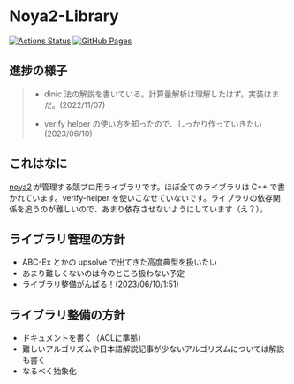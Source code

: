 # Noya2-Library

[![Actions Status](https://github.com/noya2ruler/Library/workflows/verify/badge.svg)](https://github.com/noya2ruler/Library/actions)
[![GitHub Pages](https://img.shields.io/static/v1?label=GitHub+Pages&message=+&color=brightgreen&logo=github)](https://noya2ruler.github.io/noya2_Library/)


## 進捗の様子

> - dinic 法の解説を書いている。計算量解析は理解したはず。実装はまだ。(2022/11/07)
>
> - verify helper の使い方を知ったので、しっかり作っていきたい (2023/06/10)

## これはなに

[noya2](https://twitter.com/noya2ruler) が管理する競プロ用ライブラリです。ほぼ全てのライブラリは C++ で書かれています。verify-helper を使いこなせていないです。ライブラリの依存関係を追うのが難しいので、あまり依存させないようにしています（え？）。

## ライブラリ管理の方針

- ABC-Ex とかの upsolve で出てきた高度典型を扱いたい
- あまり難しくないのは今のところ扱わない予定
- ライブラリ整備がんばる！(2023/06/10/1:51)

## ライブラリ整備の方針

- ドキュメントを書く（ACLに準拠）
- 難しいアルゴリズムや日本語解説記事が少ないアルゴリズムについては解説も書く
- なるべく抽象化

